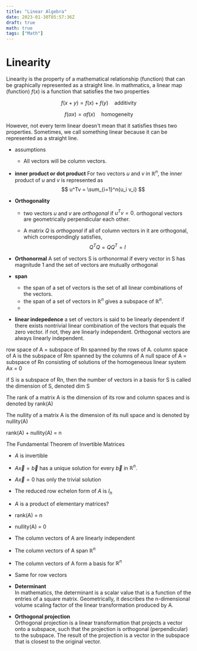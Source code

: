 ```yaml
---
title: "Linear Algebra"
date: 2023-01-30T05:57:36Z
draft: true
math: true
tags: ["Math"]
---
```


# Linearity
Linearity is the property of a mathematical relationship (function) that can be graphically represented as a straight line. In mathmatics, a linear map (function) $f(x)$ is a function that satisfies the two properties

$$
f(x+y) = f(x) + f(y) \quad \text{additivity}
$$

$$
f(\alpha x) = \alpha f(x) \quad \text{homogeneity}
$$

However, not every term linear doesn't mean that it satisfies thses two properties. Sometimes, we call something linear because it can be represented as a straight line.

- assumptions
  - All vectors will be column vectors.

- **inner product or dot product**
For two vectors $u$ and $v$ in $\mathbb{R}^n$, the inner product of $u$ and $v$ is represented as
$$
    u^Tv = \sum_{i=1}^n{u_i v_i}
$$

- **Orthogonality**
  - two vectors $u$ and $v$ are *orthogonal* if $u^Tv = 0$. orthogonal vectors are geometrically perpendicular each other.

  - A matrix $Q$ is *orthogonal* if all of column vectors in it are orthogonal, which correspondingly satisfies,
$$
Q^T Q = QQ^T = I
$$

- **Orthonormal**
A set of vectors S is orthonormal if every vector in S has magnitude 1 and the set of vectors are mutually orthogonal


- **span**
  - the span of a set of vectors is the set of all linear combinations of the vectors.
  - the span of a set of vectors in $\mathbb{R}^n$ gives a subspace of $\mathbb{R}^n$.
  - 

- **linear indepedence**
a set of vectors is said to be linearly dependent if there exists nontrivial linear combination of the vectors that equals the zero vector. if not, they are linearly independent. Orthogonal vectors are always linearly independent.


row space of A = subspace of Rn spanned by the rows of A.
column space of A is the subspace of Rm spanned by the columns of A
null space of A = subspace of Rn consisting of solutions of the homogeneous linear system Ax = 0

if S is a subspace of Rn, then the number of vectors in a basis for S is called the dimension of S, denoted dim S

The rank of a matrix A is the dimension of its row and column spaces and is denoted by rank(A)

The nullity of a matrix A is the dimension of its null space and is denoted by nullity(A)

rank(A) + nullity(A) = n

The Fundamental Theorem of Invertible Matrices
- $A$ is invertible
- $A\vec{x}=\vec{b}$ has a unique solution for every $\vec{b}$ in $\mathbb{R}^n$.
- $A\vec{x}=0$ has only the trivial solution
- The reduced row echelon form of $A$ is $I_n$
- $A$ is a product of elementary matrices?
- rank(A) = n
- nullity(A) = 0
- The column vectors of A are linearly independent
- The column vectors of A span $\mathbb{R}^n$
- The column vectors of A form a basis for $\mathbb{R}^n$
- Same for row vectors

-  **Determinant**  
In mathematics, the determinant is a scalar value that is a function of the entries of a square matrix. Geometrically, it describes the n-dimensional volume scaling factor of the linear transformation produced by A.

- **Orthogonal projection**  
Orthogonal projection is a linear transformation that projects a vector onto a subspace, such that the projection is orthogonal (perpendicular) to the subspace. The result of the projection is a vector in the subspace that is closest to the original vector.


#
#
#
#
#
#
#